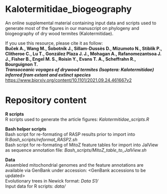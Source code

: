 # Kalotermitidae_biogeography
An online supplemental material containing input data and scripts used to generate most of the figures in our manuscript on phylogeny and biogeography of dry wood termites (Kalotermitidae).

If you use this resource, please cite it as follow: 
<b><br>Buček A., Wang M., Šobotník J., Sillam-Dussès D., Mizumoto N., Stiblík P., Clitheroe C., Lu T., González Plaza J. J., Mohagan A., Rafanomezantsoa J. J., Fisher B., Engel M. S., Roisin Y., Evans T. A., Scheffrahn R., Bourguignon T. 
<br><i>Transoceanic voyages of drywood termites (Isoptera: Kalotermitidae) inferred from extant and extinct species</i></b> 
<br>https://www.biorxiv.org/content/10.1101/2021.09.24.461667v2

# Repository content  
<b>R scripts</b><br>
R scripts used to generate the article figures: <i>Kalotermitidae_scripts.R</i>
  
<b>Bash helper scripts</b><br>
Bash script for re-formating of RASP results prior to import into R:<i>Bash_scripts/reformat_RASP2.sh</i><br>
Bash script for re-formating of MitoZ feature tables for import into JalView as sequence annotation file: <i>Bash_scripts/MitoZ_table_to_JalView.sh</i>
  
<b>Data</b><br>
Assembled mitochondrial genomes and the feature annotations are available via GenBank under accession: \<GenBank accessions to be updated\><br>
Evolutionary trees in Newick format: <i>Data S1/</i><br>
Input data for R scripts: <i>data/</i><br>

